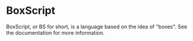 # BoxScript

BoxScript, or BS for short, is a language based on the idea of "boxes". See the documentation for more information.
